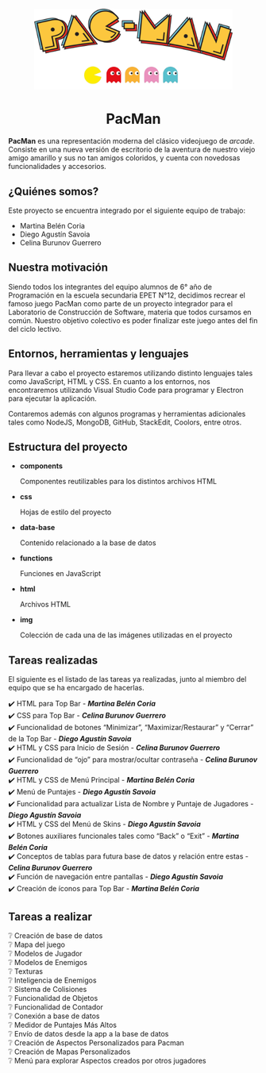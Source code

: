 ﻿<!-- markdownlint-disable-next-line-->

<p align="center">

<img width="400" src="img/logo.png" alt="PacMan">

</p>

<h1 align="center">PacMan</h1>

**PacMan** es una representación moderna del clásico videojuego de *arcade*. Consiste en una nueva versión de escritorio de la aventura de nuestro viejo amigo amarillo y sus no tan amigos coloridos, y cuenta con novedosas funcionalidades y accesorios.

<h2>¿Quiénes somos? </h2>

Este proyecto se encuentra integrado por el siguiente equipo de trabajo:

 - Martina Belén Coria
 - Diego Agustín Savoia
 - Celina Burunov Guerrero

<h2>Nuestra motivación </h2>

Siendo todos los integrantes del equipo alumnos de 6° año de Programación en la escuela secundaria EPET N°12, decidimos recrear el famoso juego PacMan como parte de un proyecto integrador para el Laboratorio de Construcción de Software, materia que todos cursamos en común. Nuestro objetivo colectivo es poder finalizar este juego antes del fin del ciclo lectivo.

<h2> Entornos, herramientas y lenguajes </h2>

Para llevar a cabo el proyecto estaremos utilizando distinto lenguajes tales como JavaScript, HTML y CSS. En cuanto a los entornos, nos encontraremos utilizando Visual Studio Code para programar y Electron para ejecutar la aplicación.

Contaremos además con algunos programas y herramientas adicionales tales como NodeJS, MongoDB, GitHub, StackEdit, Coolors, entre otros.

<h2> Estructura del proyecto </h2>

 - **components**

    Componentes reutilizables para los distintos archivos HTML <br/>

 - **css**

    Hojas de estilo del proyecto <br/>

 - **data-base**

    Contenido relacionado a la base de datos <br/>

 - **functions**

    Funciones en JavaScript <br/>

 - **html**

    Archivos HTML <br/>

 - **img**

    Colección de cada una de las imágenes utilizadas en el proyecto <br/>

<h2>Tareas realizadas </h2>

El siguiente es el listado de las tareas ya realizadas, junto al miembro del equipo que se ha encargado de hacerlas.

:heavy_check_mark: HTML para Top Bar - ***Martina Belén Coria*** <br/>
:heavy_check_mark: CSS para Top Bar - ***Celina Burunov Guerrero*** <br/>
:heavy_check_mark: Funcionalidad de botones “Minimizar”, “Maximizar/Restaurar” y “Cerrar” de la Top Bar - ***Diego Agustín Savoia*** <br/>
:heavy_check_mark: HTML y CSS para Inicio de Sesión - ***Celina Burunov Guerrero*** <br/>
:heavy_check_mark: Funcionalidad de “ojo” para mostrar/ocultar contraseña - ***Celina Burunov Guerrero*** <br/>
:heavy_check_mark: HTML y CSS de Menú Principal - ***Martina Belén Coria*** <br/>
:heavy_check_mark: Menú de Puntajes - ***Diego Agustín Savoia*** <br/>
:heavy_check_mark: Funcionalidad para actualizar Lista de Nombre y Puntaje de Jugadores - ***Diego Agustín Savoia*** <br/>
:heavy_check_mark: HTML y CSS del Menú de Skins - ***Diego Agustín Savoia*** <br/>
:heavy_check_mark: Botones auxiliares funcionales tales como “Back” o “Exit” - ***Martina Belén Coria*** <br/>
:heavy_check_mark: Conceptos de tablas para futura base de datos y relación entre estas - ***Celina Burunov Guerrero***<br/>
:heavy_check_mark: Función de navegación entre pantallas - ***Diego Agustín Savoia*** <br/>
:heavy_check_mark: Creación de íconos para Top Bar - ***Martina Belén Coria*** <br/>

<h2>Tareas a realizar </h2>

:grey_question: Creación de base de datos <br/>
:grey_question: Mapa del juego <br/>
:grey_question: Modelos de Jugador <br/>
:grey_question: Modelos de Enemigos <br/>
:grey_question: Texturas <br/>
:grey_question: Inteligencia de Enemigos <br/>
:grey_question: Sistema de Colisiones <br/>
:grey_question: Funcionalidad de Objetos <br/>
:grey_question: Funcionalidad de Contador <br/>
:grey_question: Conexión a base de datos <br/>
:grey_question: Medidor de Puntajes Más Altos <br/>
:grey_question: Envío de datos desde la app a la base de datos <br/>
:grey_question: Creación de Aspectos Personalizados para Pacman <br/>
:grey_question: Creación de Mapas Personalizados <br/>
:grey_question: Menú para explorar Aspectos creados por otros jugadores <br/>

